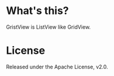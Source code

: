 # What's this?
GristView is ListView like GridView.

# License
Released under the Apache License, v2.0.


